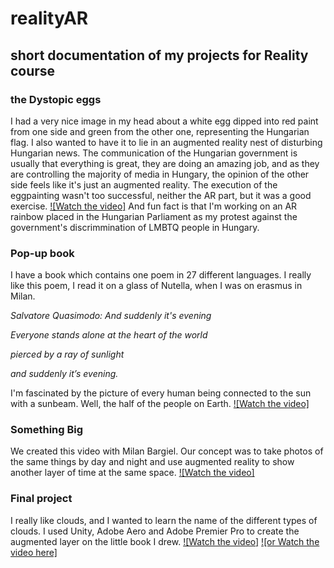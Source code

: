 # realityAR

## short documentation of my projects for Reality course

### the Dystopic eggs
I had a very nice image in my head about a white egg dipped into red paint from one side and green from the other one, representing the Hungarian flag. I also wanted to have it to lie in an augmented reality nest of disturbing Hungarian news. The communication of the Hungarian government is usually that everything is great, they are doing an amazing job, and as they are controlling the majority of media in Hungary, the opinion of the other side feels like it's just an augmented reality.
The execution of the eggpainting wasn't too successful, neither the AR part, but it was a good exercise.
[![Watch the video]](https://www.youtube.com/watch?v=AKswXIWSFp8)
And fun fact is that I'm working on an AR rainbow placed in the Hungarian Parliament as my protest against the government's discrimmination of LMBTQ people in Hungary.  

### Pop-up book
I have a book which contains one poem in 27 different languages. I really like this poem, I read it on a glass of Nutella, when I was on erasmus in Milan.

*Salvatore Quasimodo: And suddenly it's evening*

*Everyone stands alone at the heart of the world*

*pierced by a ray of sunlight*

*and suddenly it’s evening.*

I'm fascinated by the picture of every human being connected to the sun with a sunbeam. Well, the half of the people on Earth.
[![Watch the video]](https://www.youtube.com/watch?v=CzMP-IZxyg0)

### Something Big
We created this video with Milan Bargiel. 
Our concept was to take photos of the same things by day and night and use augmented reality to show another layer of time at the same space.
[![Watch the video]](https://www.youtube.com/watch?v=Krt_LjS7kDo)

### Final project
I really like clouds, and I wanted to learn the name of the different types of clouds.
I used Unity, Adobe Aero and Adobe Premier Pro to create the augmented layer on the little book I drew.
[![Watch the video]](https://www.youtube.com/watch?v=Y_Dbi0jiIIA)
[![or Watch the video here]](https://vimeo.com/547347454#)

